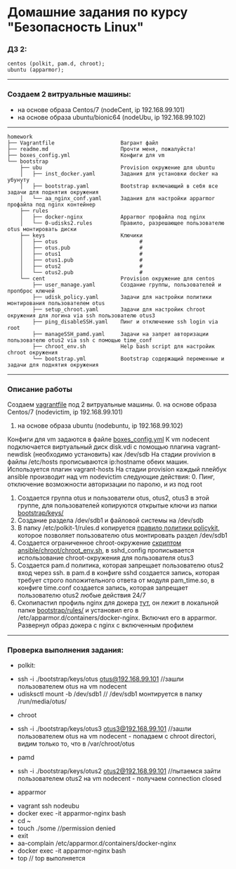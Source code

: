 Домашние задания по курсу "Безопасность Linux"
===============================================
### ДЗ 2:
    centos (polkit, pam.d, chroot);
    ubuntu (apparmor);
    
-----------------------------------------------
### Создаем 2 витруальные машины:
* на основе образа Centos/7 (nodeCent, ip 192.168.99.101)
* на основе образа ubuntu/bionic64 (nodeUbu, ip 192.168.99.102)
-----------------------------------------------
```
homework
├── Vagrantfile                     Вагрант файл 
├── readme.md                       Прочти меня, пожалуйста!
├── boxes_config.yml                Конфиги для vm
└── bootstrap                       
    ├── ubu                         Provision окружение для ubuntu
    │   ├── inst_docker.yaml        Задания для установки docker на убунуту
    │   ├── bootstrap.yaml          Bootstrap включающий в себя все задачи для поднятия окружения
    │   └── aa_nginx_conf.yaml      Задания для настройки apparmor профайла под nginx контейнер
    ├── rules
    │   ├── docker-nginx            Аpparmor профайла под nginx
    │   └── 0-udisks2.rules         Правило, разрешающее пользователю otus монтировать диски
    ├── keys                        Ключики
    │   ├── otus                          #
    │   ├── otus.pub                      #
    │   ├── otus1                         #
    │   ├── otus1.pub                     #
    │   ├── otus2                         #
    │   └── otus2.pub                     #
    └── cent                        Provision окружение для centos
        ├── user_manage.yaml        Создание группы, пользователей и пропброс ключей
        ├── udisk_policy.yaml       Задачи для настройки политики монтирования пользователем otus
        ├── setup_chroot.yaml       Задачи для настройик chroot окружения для логина via ssh пользователю otus3
        ├── ping_disableSSH.yaml    Пинг и отключение ssh login via root
        ├── manageSSH_pamd.yaml     Задачи на запрет авторизации пользователю otus2 via ssh с помощью time_conf 
        ├── chroot_env.sh           Help bash script для настройик chroot окружения
        └── bootstrap.yml           Bootstrap содержащий переменные и задачи для поднятия окружения
```
-----------------------------------------------
### Описание работы

Создаем [vagrantfile](https://github.com/drJabber/otus_is_2020_01/blob/master/hw02/Vagrantfile) под 2 витруальные машины. 
0. на основе образа Centos/7 (nodevictim, ip 192.168.99.101)
1. на основе образа ubuntu (nodebuntu, ip 192.168.99.102)

Конфиги для vm задаются в файле [boxes_config.yml](https://github.com/shizzgar/otus-is-2020-1/blob/master/hw02/Vagrantfile)
К vm nodecent подключается виртуальный диск disk.vdi с помощью плагина vagrant-newdisk (необходимо установить) как /dev/sdb
На стадии provivion в файлы /etc/hosts прописываются ip:hostname обеих машин. Используется плагин vagrant-hosts
На стадии provision каждый плейбук ansible производит над vm nodevictim следующие действия:
0. Пинг, отключение возможности авторизации по паролю, и из под root 
1. Создается группа otus и пользователи otus, otus2, otus3 в этой группе, для пользователей копируются открытые ключи из папки [bootstrap/keys/](https://github.com/shizzgar/otus-is-2020-1/tree/master/hw02/bootstrap/keys) 
2. Создание раздела /dev/sdb1 и файловой системы на /dev/sdb
3. В папку /etc/polkit-1/rules.d копируется [правило политики policykit](https://github.com/shizzgar/otus-is-2020-1/blob/master/hw02/bootstrap/rules/0-udisks2.rules), которое позволяет пользователю otus монтировать раздел /dev/sdb1
4. Создается ограниченное chroot-окружение [скриптом ansible/chroot/chroot_env.sh](https://github.com/shizzgar/otus-is-2020-1/blob/master/hw02/bootstrap/cent/chroot_env.sh), в sshd_config прописывается использование chroot-окружения для пользователя otus3
5. Создается pam.d политика, которая запрещает пользователю otus2 вход через ssh. в pam.d в конфиге sshd создается запись, которая требует строго положительного ответа от модуля pam_time.so, в конфиге time.conf создается запись, которая запрещает пользователю otus2 любые действия 24/7
6. Скопипастил профиль nginx для докера [тут](https://docs.docker.com/engine/security/apparmor/), он лежит в локальной папке [bootstrap/rules/](https://github.com/shizzgar/otus-is-2020-1/tree/master/hw02/bootstrap/rules) и установил его в /etc/apparmor.d/containers/docker-nginx. Включил его в apparmor. Развернул образ докера с nginx с включенным профилем 

***

### Проверка выполнения задания:
* polkit:
- ssh -i ./bootstrap/keys/otus otus@192.168.99.101 //зашли пользователем otus на vm nodecent
- udisksctl mount -b /dev/sdb1    // /dev/sdb1 монтируется в папку /run/media/otus/<some uuid>

* chroot
- ssh -i ./bootstrap/keys/otus3 otus3@192.168.99.101 //зашли пользователем otus на vm nodecent - попадаем с chroot directori, видим только то, что в /var/chroot/otus

* pamd
- ssh -i ./bootstrap/keys/otus2 otus2@192.168.99.101  //пытаемся зайти пользователем otus2 на vm nodecent - получаем connection closed

* apparmor
- vagrant ssh nodeubu
- docker exec -it apparmor-nginx bash
- cd ~ 
- touch ./some //permission denied
- exit 
- aa-complain /etc/apparmor.d/containers/docker-nginx
- docker exec -it apparmor-nginx bash
- top // top выполняется
